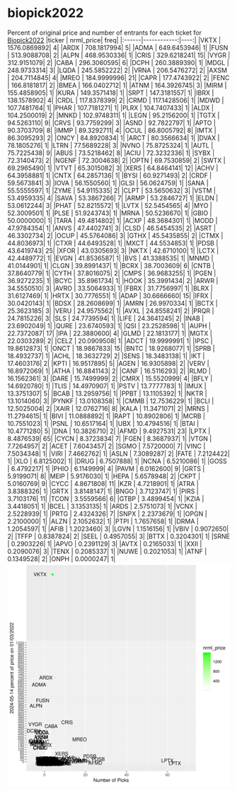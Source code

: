 # biopick2022
Percent of original price and number of entrants for each ticket for [Biopick2022](https://twitter.com/hashtag/Biopick2022)
|ticker |   nrml_price| freq|
|:------|------------:|----:|
|VKTX   | 1576.0869892|    4|
|ARDX   |  708.1817994|    5|
|ADMA   |  649.6453946|    1|
|FUSN   |  513.9088708|    2|
|ALPN   |  468.9530336|    1|
|CRIS   |  329.6218241|   15|
|VYGR   |  312.9151079|    2|
|CABA   |  296.3060595|    6|
|DCPH   |  260.3889390|    1|
|MDGL   |  248.9733314|    3|
|LQDA   |  245.5852222|    2|
|VRNA   |  206.5476272|    2|
|AXSM   |  204.7114845|    4|
|MREO   |  184.9999996|   21|
|CAPR   |  177.4743922|    2|
|FENC   |  166.8181817|    2|
|BMEA   |  166.0402712|    1|
|ATNM   |  164.3926745|    3|
|MIRM   |  155.4858905|    1|
|KURA   |  149.3571418|    1|
|SRPT   |  147.3181557|    1|
|IBRX   |  138.1578902|    4|
|CRDL   |  117.8378399|    2|
|CRMD   |  117.1428506|    1|
|MDWD   |  107.7481764|    1|
|PHAR   |  107.7181271|    1|
|PLRX   |  104.7407433|    1|
|ALDX   |  104.2500019|    2|
|MNKD   |  102.9748311|    1|
|LEGN   |   95.2156200|    1|
|TGTX   |   94.5263110|    9|
|CRVS   |   93.7759299|    3|
|ASND   |   92.7822797|    1|
|APTO   |   90.3703709|    8|
|IMMP   |   89.3292711|    4|
|OCUL   |   86.8005792|    8|
|IMTX   |   86.3095293|    2|
|ONCY   |   84.8920834|    1|
|ARCT   |   80.3566634|    1|
|DVAX   |   78.1805276|    1|
|LTRN   |   77.5689228|    3|
|NVNO   |   75.8725324|    1|
|AUTL   |   75.7225438|    9|
|ABUS   |   73.5218462|    8|
|ACIU   |   72.3232336|    1|
|SYBX   |   72.3140473|    2|
|NGENF  |   72.3004638|    2|
|OPTN   |   69.7530859|    2|
|SWTX   |   69.2965490|    1|
|VTVT   |   65.3015082|    3|
|XERS   |   64.8464141|   12|
|ACHV   |   64.3958881|    1|
|CNTX   |   64.2857136|    1|
|BYSI   |   60.9271493|    2|
|CRDF   |   59.5673841|    3|
|IOVA   |   56.1550560|    1|
|GLSI   |   56.0624759|    1|
|SANA   |   55.5555597|    1|
|ZYME   |   54.9115335|    2|
|CLPT   |   53.5650632|    3|
|VSTM   |   53.4959335|    4|
|SAVA   |   53.3867266|    7|
|ARMP   |   53.2846727|    1|
|ELDN   |   53.0612244|    3|
|PHAT   |   52.8215572|    1|
|LVTX   |   52.5454565|    4|
|MYO    |   52.3009501|    1|
|PLSE   |   51.9243743|    1|
|MRNA   |   50.5236670|    1|
|GBIO   |   50.0000000|    1|
|TARA   |   49.4814802|    1|
|ACXP   |   48.3684301|    1|
|MODD   |   47.9784354|    1|
|ANVS   |   47.4402741|    3|
|CLSD   |   46.5454535|    2|
|ASRT   |   46.3302734|    2|
|OCUP   |   45.5764086|    3|
|GTHX   |   45.5435855|    2|
|CTMX   |   44.8036973|    1|
|CTXR   |   44.6493528|    1|
|MXCT   |   44.5534853|    1|
|PDSB   |   43.6419743|   25|
|XFOR   |   43.0305693|    3|
|NKTX   |   42.6710100|    1|
|LCTX   |   42.4489772|    1|
|EVGN   |   41.8536587|    1|
|BVS    |   41.3388535|    1|
|MNMD   |   41.0144901|    1|
|CLGN   |   39.8991437|    1|
|BCRX   |   38.7003609|    6|
|CNTB   |   37.8640779|    1|
|CYTH   |   37.8016075|    2|
|CMPS   |   36.9683255|    1|
|PGEN   |   36.9272235|    1|
|BCYC   |   35.8961734|    1|
|HOOK   |   35.3991434|    2|
|ARWR   |   34.5550510|    3|
|AVRO   |   33.5064933|    1|
|FBRX   |   31.7756997|    1|
|BLRX   |   31.6127469|    1|
|HRTX   |   30.7776551|    1|
|ADAP   |   30.6666660|   15|
|IFRX   |   30.0420143|    1|
|BDSX   |   28.2608699|    1|
|AMRN   |   26.9970334|    1|
|BCTX   |   25.3623185|    3|
|VERU   |   24.9575562|    1|
|AVXL   |   24.8558241|    2|
|PRQR   |   24.7815226|    3|
|SLS    |   24.7739594|    1|
|LIFE   |   24.3641245|    2|
|INAB   |   23.6902049|    1|
|QURE   |   23.6740593|    1|
|QSI    |   23.2528598|    1|
|AUPH   |   22.7372087|   17|
|IPA    |   22.3880600|    4|
|GLMD   |   22.1813177|    1|
|MGTX   |   22.0303289|    2|
|CELZ   |   20.0909508|    1|
|ADCT   |   19.9999991|    1|
|IPSC   |   19.8612873|    1|
|ONCT   |   18.9867833|   15|
|BNTC   |   18.9268077|    1|
|SPRB   |   18.4932737|    1|
|ACHL   |   18.3632729|    2|
|SENS   |   18.3483138|    1|
|IKT    |   17.4603176|    2|
|KPTI   |   16.9517895|    5|
|AGEN   |   16.9305898|    2|
|VERV   |   16.8972069|    1|
|ATHA   |   16.8841143|    2|
|CANF   |   16.5116293|    2|
|RLMD   |   16.1562361|    3|
|DARE   |   15.7499999|    2|
|CMRX   |   15.5520999|    4|
|BFLY   |   14.6920780|    1|
|TLIS   |   14.4970907|    1|
|PSTV   |   13.7777783|    1|
|IMUX   |   13.3751307|    5|
|BCAB   |   13.2959756|    1|
|PPBT   |   13.1105392|    1|
|NKTR   |   13.1014060|    3|
|PYNKF  |   13.0108358|    1|
|CMMB   |   12.7536229|    1|
|BCLI   |   12.5025004|    2|
|XAIR   |   12.0762716|    8|
|KALA   |   11.3471071|    2|
|MRNS   |   11.2794615|    1|
|BIVI   |   11.0888892|    1|
|RAPT   |   10.8902806|    1|
|MCRB   |   10.7551023|    1|
|PSNL   |   10.6517164|    1|
|UBX    |   10.4794516|    1|
|BTAI   |   10.4771280|    5|
|DNA    |   10.3826710|    2|
|AFMD   |    9.4927531|   23|
|LPTX   |    8.4876539|   65|
|CYCN   |    8.3723834|    7|
|FGEN   |    8.3687937|    1|
|VTGN   |    7.7264957|    2|
|ACET   |    7.6043457|    2|
|SGMO   |    7.5720000|    7|
|VINC   |    7.5034348|    1|
|VIRI   |    7.4662762|    1|
|ASLN   |    7.3089287|    2|
|FATE   |    7.2124422|    1|
|XLO    |    6.8125002|    1|
|DRUG   |    6.7507888|    1|
|NCNA   |    6.5210086|    1|
|GOSS   |    6.4792217|    1|
|PHIO   |    6.1149999|    4|
|PAVM   |    6.0162600|    9|
|GRTS   |    5.9199071|    8|
|MEIP   |    5.9176030|    1|
|HEPA   |    5.6578948|    2|
|CKPT   |    5.0160769|    9|
|CYCC   |    4.8671808|   11|
|KZR    |    4.7218901|    1|
|ATRA   |    3.8388326|    1|
|GRTX   |    3.8148147|    1|
|BNGO   |    3.7123747|    1|
|PIRS   |    3.7103176|   11|
|TCON   |    3.5559566|    6|
|GTBP   |    3.4899454|    1|
|KZIA   |    3.4418051|    1|
|BCEL   |    3.1353135|    1|
|ARDS   |    2.5751073|    1|
|VCNX   |    2.5228939|    1|
|PRTG   |    2.4324326|    7|
|SNPX   |    2.2373679|    1|
|OPGN   |    2.2100000|    1|
|ALZN   |    2.1052632|    1|
|PTPI   |    1.7657658|    1|
|DRMA   |    1.2054597|    1|
|AFIB   |    1.2023460|    3|
|LGVN   |    1.1516156|    1|
|VBIV   |    0.9072650|    2|
|TFFP   |    0.8387824|    2|
|SEEL   |    0.4957055|    3|
|BTTX   |    0.3204301|    1|
|SRNE   |    0.2903226|    1|
|APVO   |    0.2391129|    3|
|AVTX   |    0.2165033|    1|
|XXII   |    0.2090076|    3|
|TENX   |    0.2085337|    1|
|NUWE   |    0.2021053|    1|
|ATNF   |    0.1349528|    2|
|ONPH   |    0.0000247|    1|
![retvspicks](biopicks.png?raw=true)
